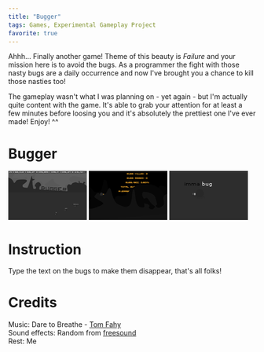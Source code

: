 ```yaml
---
title: "Bugger"
tags: Games, Experimental Gameplay Project
favorite: true
---
```


Ahhh... Finally another game! Theme of this beauty is *Failure* and your mission here is to avoid the bugs. As a programmer the fight with those nasty bugs are a daily occurrence and now I've brought you a chance to kill those nasties too!

The gameplay wasn't what I was planning on - yet again - but I'm actually quite content with the game. It's able to grab your attention for at least a few minutes before loosing you and it's absolutely the prettiest one I've ever made! Enjoy! ^^

# Bugger

![](/images/games/thumbs/bugger1.png)
![](/images/games/thumbs/bugger2.png)
![](/images/games/thumbs/bugger3.png)

# Instruction

Type the text on the bugs to make them disappear, that's all folks!

# Credits

Music: Dare to Breathe - [Tom Fahy](http://tomfahy.org/)   
Sound effects: Random from [freesound](http://www.freesound.org/)   
Rest: Me
